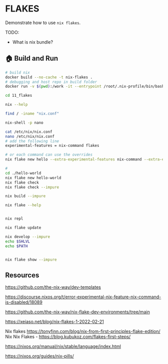 # FLAKES

Demonstrate how to use `nix flakes`.  

TODO:

* What is nix bundle?  

## 🏠 Build and Run

```sh
# build nix
docker build --no-cache -t nix-flakes .   
# debugging and host repo in build folder
docker run -v $(pwd):/work -it --entrypoint /root/.nix-profile/bin/bash 
```

```bash
cd 11_flakes

nix --help

find / -iname "nix.conf"

nix-shell -p nano

cat /etc/nix/nix.conf
nano /etc/nix/nix.conf
# add the following line
experimental-features = nix-command flakes

# or each command can use the overrides
nix flake new hello --extra-experimental-features nix-command --extra-experimental-features flakes

# 
cd ./hello-world
nix flake new hello-world
nix flake check
nix flake check --impure

nix build --impure

nix flake --help


nix repl

nix flake update

nix develop --impure
echo $SHLVL  
echo $PATH


nix flake show --impure


```

## Resources

https://github.com/the-nix-way/dev-templates

https://discourse.nixos.org/t/error-experimental-nix-feature-nix-command-is-disabled/18089

https://github.com/the-nix-way/nix-flake-dev-environments/tree/main

https://xeiaso.net/blog/nix-flakes-1-2022-02-21


Nix flakes 
https://tonyfinn.com/blog/nix-from-first-principles-flake-edition/
Nix
Nix Flakes - https://blog.kubukoz.com/flakes-first-steps/

https://nixos.org/manual/nix/stable/language/index.html

https://nixos.org/guides/nix-pills/

